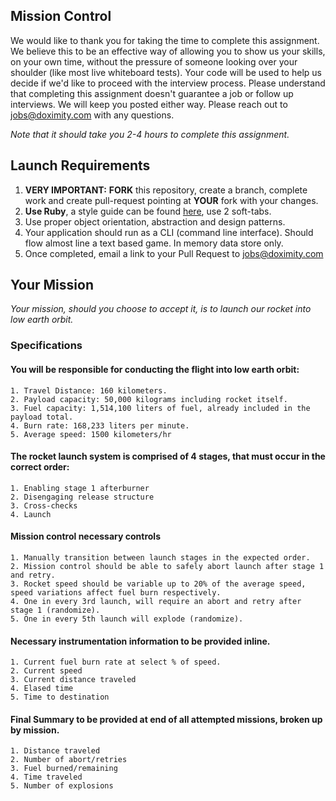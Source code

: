## Mission Control

We would like to thank you for taking the time to complete this assignment. We believe this to be an effective way of allowing you to show us your skills, on your own time, without the pressure of someone looking over your shoulder (like most live whiteboard tests). Your code will be used to help us decide if we'd like to proceed with the interview process. Please understand that completing this assignment doesn't guarantee a job or follow up interviews. We will keep you posted either way. Please reach out to jobs@doximity.com with any questions.

_Note that it should take you 2-4 hours to complete this assignment._


## Launch Requirements

1. **VERY IMPORTANT:** **FORK** this repository, create a branch, complete work and create pull-request pointing at ****YOUR**** fork with your changes.
2. **Use Ruby**, a style guide can be found [here](https://github.com/bbatsov/ruby-style-guide), use 2 soft-tabs.
3. Use proper object orientation, abstraction and design patterns.
3. Your application should run as a CLI (command line interface). Should flow almost line a text based game. In memory data store only.
4. Once completed, email a link to your Pull Request to jobs@doximity.com


## Your Mission

_Your mission, should you choose to accept it, is to launch our rocket into low earth orbit._

### Specifications

#### You will be responsible for conducting the flight into low earth orbit:

    1. Travel Distance: 160 kilometers.
    2. Payload capacity: 50,000 kilograms including rocket itself.
    3. Fuel capacity: 1,514,100 liters of fuel, already included in the payload total.
    4. Burn rate: 168,233 liters per minute.
    5. Average speed: 1500 kilometers/hr

#### The rocket launch system is comprised of 4 stages, that must occur in the correct order:

    1. Enabling stage 1 afterburner
    2. Disengaging release structure
    3. Cross-checks
    4. Launch

#### Mission control necessary controls

    1. Manually transition between launch stages in the expected order.
    2. Mission control should be able to safely abort launch after stage 1 and retry.
    3. Rocket speed should be variable up to 20% of the average speed, speed variations affect fuel burn respectively.
    4. One in every 3rd launch, will require an abort and retry after stage 1 (randomize).
    5. One in every 5th launch will explode (randomize).

#### Necessary instrumentation information to be provided inline.

    1. Current fuel burn rate at select % of speed.
    2. Current speed
    3. Current distance traveled
    4. Elased time
    5. Time to destination

#### Final Summary to be provided at end of all attempted missions, broken up by mission.

    1. Distance traveled
    2. Number of abort/retries
    3. Fuel burned/remaining
    4. Time traveled
    5. Number of explosions

